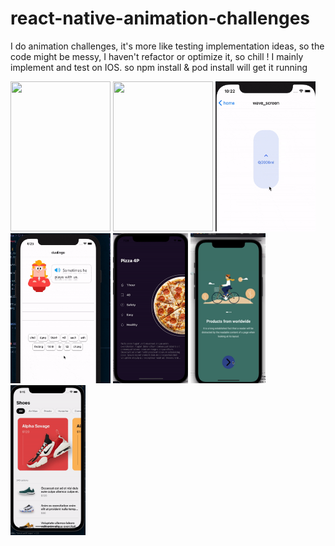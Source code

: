 # react-native-animation-challenges
I do animation challenges, it's more like testing implementation ideas, so the code might be messy, I haven't refactor or optimize it, so chill !
I mainly implement and test on IOS. so npm install & pod install will get it running

<!-- ![alt-text](https://github.com/dangkhoa2708/react-native-animation-challenges/blob/main/assets/gifs/chewing_gum.gif) -->
<div>
  <img src="https://github.com/dangkhoa2708/react-native-animation-challenges/blob/main/assets/gifs/chewing_gum.gif" width="160" height="240" />
<img src="https://github.com/dangkhoa2708/react-native-animation-challenges/blob/main/assets/gifs/tinder_card.gif" width="160" height="240" />
<img src="https://github.com/dangkhoa2708/react-native-animation-challenges/blob/main/assets/gifs/wave.gif" width="160" height="240" />
<img src="https://github.com/dangkhoa2708/react-native-animation-challenges/blob/main/assets/gifs/duoGif.gif" width="160" height="240" />
<img src="https://github.com/dangkhoa2708/react-native-animation-challenges/blob/main/assets/gifs/dishes.gif" width="120" height="240" />
<img src="https://github.com/dangkhoa2708/react-native-animation-challenges/blob/main/assets/gifs/animate_splash.gif" width="120" height="240" />
<img src="https://github.com/dangkhoa2708/react-native-animation-challenges/blob/main/assets/gifs/parallax_swiper.gif" width="120" height="240" />


  </div>

